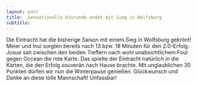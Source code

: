 ```yaml
---
layout: post
title:  Sensationelle Hinrunde endet mit Sieg in Wolfsburg
subtitle:  
---
```


Die Eintracht hat die bisherige Saison mit einem Sieg in Wolfsburg gekrönt! Meier und Inui sorgten bereits nach 13 bzw. 18 Minuten für den 2:0-Erfolg. Josue sah zwischen den beiden Treffern nach wohl unabsichtlichem Foul gegen Occean die rote Karte. Das spielte der Eintracht natürlich in die Karten, die den Erfolg souverän nach Hause brachte. Mit unglaublichen 30 Punkten dürfen wir nun die Winterpause genießen. Glückwunsch und Danke an diese tolle Mannschaft! Unfassbar!


